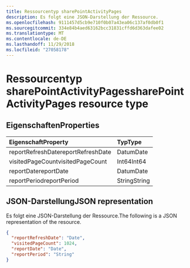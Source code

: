 ```yaml
---
title: Ressourcentyp sharePointActivityPages
description: Es folgt eine JSON-Darstellung der Ressource.
ms.openlocfilehash: 9111457d5cb9e710f0b07a43ea06c137af0db0f1
ms.sourcegitcommit: 334e84b4aed63162bcc31831cffd6d363dafee02
ms.translationtype: MT
ms.contentlocale: de-DE
ms.lasthandoff: 11/29/2018
ms.locfileid: "27058178"
---
```

# <a name="sharepointactivitypages-resource-type"></a><span data-ttu-id="067e6-103">Ressourcentyp sharePointActivityPages</span><span class="sxs-lookup"><span data-stu-id="067e6-103">sharePointActivityPages resource type</span></span>

## <a name="properties"></a><span data-ttu-id="067e6-104">Eigenschaften</span><span class="sxs-lookup"><span data-stu-id="067e6-104">Properties</span></span>

| <span data-ttu-id="067e6-105">Eigenschaft</span><span class="sxs-lookup"><span data-stu-id="067e6-105">Property</span></span>          | <span data-ttu-id="067e6-106">Typ</span><span class="sxs-lookup"><span data-stu-id="067e6-106">Type</span></span>   |
| :---------------- | :----- |
| <span data-ttu-id="067e6-107">reportRefreshDate</span><span class="sxs-lookup"><span data-stu-id="067e6-107">reportRefreshDate</span></span> | <span data-ttu-id="067e6-108">Datum</span><span class="sxs-lookup"><span data-stu-id="067e6-108">Date</span></span>   |
| <span data-ttu-id="067e6-109">visitedPageCount</span><span class="sxs-lookup"><span data-stu-id="067e6-109">visitedPageCount</span></span>  | <span data-ttu-id="067e6-110">Int64</span><span class="sxs-lookup"><span data-stu-id="067e6-110">Int64</span></span>  |
| <span data-ttu-id="067e6-111">reportDate</span><span class="sxs-lookup"><span data-stu-id="067e6-111">reportDate</span></span>        | <span data-ttu-id="067e6-112">Datum</span><span class="sxs-lookup"><span data-stu-id="067e6-112">Date</span></span>   |
| <span data-ttu-id="067e6-113">reportPeriod</span><span class="sxs-lookup"><span data-stu-id="067e6-113">reportPeriod</span></span>      | <span data-ttu-id="067e6-114">String</span><span class="sxs-lookup"><span data-stu-id="067e6-114">String</span></span> |

## <a name="json-representation"></a><span data-ttu-id="067e6-115">JSON-Darstellung</span><span class="sxs-lookup"><span data-stu-id="067e6-115">JSON representation</span></span>

<span data-ttu-id="067e6-116">Es folgt eine JSON-Darstellung der Ressource.</span><span class="sxs-lookup"><span data-stu-id="067e6-116">The following is a JSON representation of the resource.</span></span>

<!-- {
  "blockType": "resource",
  "@odata.type": "microsoft.graph.sharePointActivityPages"
} -->

```json
{
  "reportRefreshDate": "Date", 
  "visitedPageCount": 1024, 
  "reportDate": "Date", 
  "reportPeriod": "String"
}
```
